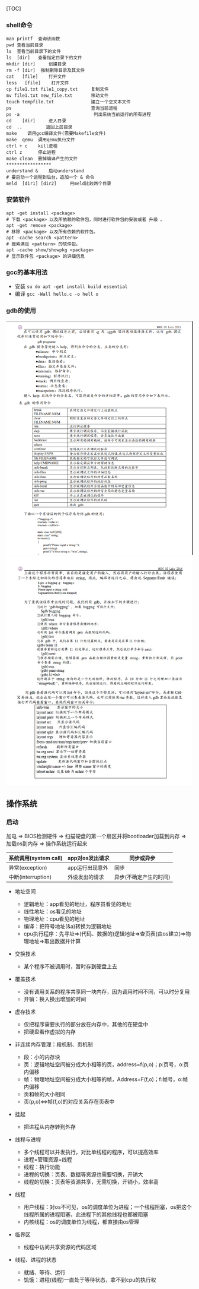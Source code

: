 [TOC]
### shell命令
```shell
man printf  查询该函数
pwd 查看当前目录
ls  查看当前目录下的文件
ls  [dir]   查看指定目录下的文件
mkdir [dir]     创建目录
rm -f [dir]  强制删除目录及其文件
cat   [file]    打开文件
less   [file]    打开文件
cp file1.txt file1_copy.txt     复制文件
mv file1.txt new_file.txt       移动文件
touch tempfile.txt              建立一个空文本文件
ps                              查询当前进程
ps -a                            列出系统当前运行的所有进程
cd    [dir]     进入目录
cd  ..         返回上层目录
make    调用gcc编译文件(需要Makefile文件)
make  qemu  调用qemu执行文件
ctrl + c    kill进程
ctrl z      停止进程
make clean  删掉编译产生的文件
*****************
understand &    启动understand
# 要启动一个进程到后台，追加一个 & 命令
meld  [dir1] [dir2]     用meld比较两个目录
```

### 安装软件
```shell
apt -get install <package>
# 下载 <package> 以及所依赖的软件包，同时进行软件包的安装或者 升级 。
apt -get remove <package>
# 移除 <package> 以及所有依赖的软件包。
apt -cache search <pattern>
# 搜索满足 <pattern> 的软件包。
apt -cache show/showpkg <package>
# 显示软件包 <package> 的详细信息
```
### gcc的基本用法
- 安装
`su do apt -get install build essential`
- 编译
`gcc -Wall hello.c -o hell o`

### gdb的使用

![](gdb1.png)
![](gdb2.jpg)

## 操作系统

### 启动
加电 => BIOS检测硬件 => 扫描硬盘的第一个扇区并将bootloader加载到内存 => 加载os到内存 => 操作系统运行起来

| 系统调用(system call) | app对os发出请求 | 同步或异步             |
| --------------------- | ---------------| -------------------- |
| 异常(exception)       | app运行出现意外 | 同步                  |
| 中断(interruption)    | 外设发出的请求  | 异步(不确定产生的时间) |

- 地址空间
  - 逻辑地址：app看见的地址，程序员看见的地址
  - 线性地址：os看见的地址
  - 物理地址：cpu看见的地址
  - 编译：把符号地址(&a)转换为逻辑地址
  - cpu执行程序：先寻址=>(代码、数据的)逻辑地址=>查页表(由os建立)=>物理地址=>取出数据并计算
- 交换技术
    - 某个程序不被调用时，暂时存到硬盘上去
- 覆盖技术
    - 没有调用关系的程序共享同一块内存，因为调用时间不同，可以时分复用
    - 开销：换入换出增加的时间

- 虚存技术
    - 仅把程序需要执行的部分放在内存中，其他的在硬盘中
    - 把硬盘看作虚拟的内存

- 非连续内存管理：段机制、页机制
    - 段：小的内存块
    - 页：逻辑地址空间被分成大小相等的页，address=f(p,o)；p:页号，o:页内偏移
    - 帧：物理地址空间被分成大小相等的帧，Address=F(f,o)；f:帧号，o:帧内偏移
    - 页和帧的大小相同
    - 页(p,o)<=>帧(f,o)的对应关系存在页表中

- 挂起
    - 把进程从内存转到外存


- 线程与进程
    - 多个线程可以并发执行，对比单线程的程序，可以提高效率
    - 进程=管理资源+线程
    - 线程：执行功能
    - 进程的切换：页表、数据等资源也需要切换，开销大
    - 线程的切换：页表等资源共享，无需切换，开销小，效率高 
- 线程
    - 用户线程：对os不可见，os的调度单位为进程；一个线程阻塞，os把这个线程所属的进程阻塞，此进程下的其他线程也都被阻塞
    - 内核线程：os的调度单位为线程，都直接由os管理

- 临界区
    - 线程中访问共享资源的代码区域

- 线程、进程的状态
    - 就绪、等待、运行
    - 饥饿：进程(线程)一直处于等待状态，拿不到cpu的执行权